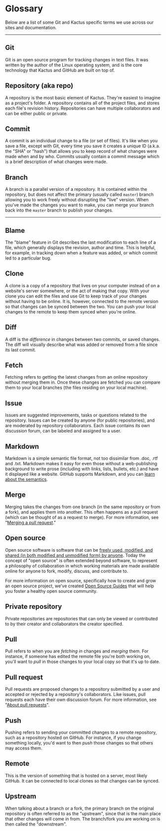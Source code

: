 # Glossary

Below are a list of some Git and Kactus specific terms we use across our sites and documentation.

---

## Git

Git is an open source program for tracking changes in text files. It was written by the author of the Linux operating system, and is the core technology that Kactus and GitHub are built on top of.

## Repository (aka repo)

A repository is the most basic element of Kactus. They're easiest to imagine as a project's folder. A repository contains all of the project files, and stores each file's revision history. Repositories can have multiple collaborators and can be either public or private.

## Commit

A commit is an individual change to a file (or set of files). It's like when you save a file, except with Git, every time you save it creates a unique ID (a.k.a. the "SHA" or "hash") that allows you to keep record of what changes were made when and by who. Commits usually contain a commit message which is a brief description of what changes were made.

## Branch

A branch is a parallel version of a repository. It is contained within the repository, but does not affect the primary (usually called `master`) branch allowing you to work freely without disrupting the "live" version. When you've made the changes you want to make, you can merge your branch back into the `master` branch to publish your changes.

---

## Blame

The "blame" feature in Git describes the last modification to each line of a file, which generally displays the revision, author and time. This is helpful, for example, in tracking down when a feature was added, or which commit led to a particular bug.

## Clone

A clone is a copy of a repository that lives on your computer instead of on a website's server somewhere, or the act of making that copy. With your clone you can edit the files and use Git to keep track of your changes without having to be online. It is, however, connected to the remote version so that changes can be synced between the two. You can push your local changes to the remote to keep them synced when you're online.

## Diff

A diff is the _difference_ in changes between two commits, or saved changes. The diff will visually describe what was added or removed from a file since its last commit.

## Fetch

Fetching refers to getting the latest changes from an online repository without merging them in. Once these changes are fetched you can compare them to your local branches (the files residing on your local machine).

## Issue

Issues are suggested improvements, tasks or questions related to the repository. Issues can be created by anyone (for public repositories), and are moderated by repository collaborators. Each issue contains its own discussion forum, can be labeled and assigned to a user.

## Markdown

Markdown is a simple semantic file format, not too dissimilar from .doc, .rtf and .txt. Markdown makes it easy for even those without a web-publishing background to write prose (including with links, lists, bullets, etc.) and have it displayed like a website. GitHub supports Markdown, and you can [learn about the semantics](https://help.github.com/categories/writing-on-github/).

## Merge

Merging takes the changes from one branch (in the same repository or from a fork), and applies them into another. This often happens as a pull request (which can be thought of as a request to merge). For more information, see "[Merging a pull request](https://help.github.com/articles/merging-a-pull-request)."

## Open source

Open source software is software that can be [freely used, modified, and shared (in both modified and unmodified form) by anyone](http://opensource.org/definition). Today the concept of "open source" is often extended beyond software, to represent a philosophy of collaboration in which working materials are made available online for anyone to fork, modify, discuss, and contribute to.

For more information on open source, specifically how to create and grow an open source project, we've created [Open Source Guides](https://opensource.guide/) that will help you foster a healthy open source community.

## Private repository

Private repositories are repositories that can only be viewed or contributed to by their creator and collaborators the creator specified.

## Pull

Pull refers to when you are _fetching in_ changes and _merging_ them. For instance, if someone has edited the remote file you're both working on, you'll want to _pull_ in those changes to your local copy so that it's up to date.

## Pull request

Pull requests are proposed changes to a repository submitted by a user and accepted or rejected by a repository's collaborators. Like issues, pull requests each have their own discussion forum. For more information, see "[About pull requests](https://help.github.com/articles/about-pull-requests)".

## Push

Pushing refers to sending your committed changes to a remote repository, such as a repository hosted on GitHub. For instance, if you change something locally, you'd want to then _push_ those changes so that others may access them.

## Remote

This is the version of something that is hosted on a server, most likely GitHub. It can be connected to local clones so that changes can be synced.

## Upstream

When talking about a branch or a fork, the primary branch on the original repository is often referred to as the "upstream", since that is the main place that other changes will come in from. The branch/fork you are working on is then called the "downstream".
